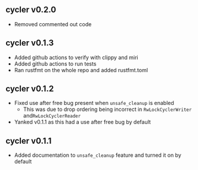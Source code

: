 ## cycler v0.2.0
- Removed commented out code

## cycler v0.1.3
- Added github actions to verify with clippy and miri
- Added github actions to run tests
- Ran rustfmt on the whole repo and added rustfmt.toml

## cycler v0.1.2
- Fixed use after free bug present when `unsafe_cleanup` is enabled
  - This was due to drop ordering being incorrect in `RwLockCyclerWriter` and`RwLockCyclerReader`
- Yanked v0.1.1 as this had a use after free bug by default

## cycler v0.1.1
- Added documentation to `unsafe_cleanup` feature and turned it on by default
